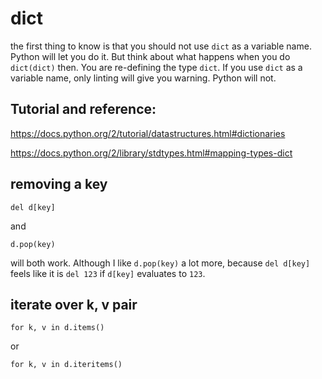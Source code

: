# dict

the first thing to know is that you should not use `dict` as a variable name.
Python will let you do it.  But think about what happens when you do `dict(dict)`
then.  You are re-defining the type `dict`.  If you use `dict` as a variable name, only linting will give you warning.  Python will not.

## Tutorial and reference:

https://docs.python.org/2/tutorial/datastructures.html#dictionaries

https://docs.python.org/2/library/stdtypes.html#mapping-types-dict


## removing a key

    del d[key]

and  

    d.pop(key)

will both work.  Although I like `d.pop(key)` a lot more, because `del d[key]` feels like
it is `del 123` if `d[key]` evaluates to `123`.

## iterate over k, v pair

    for k, v in d.items()

or

    for k, v in d.iteritems()
